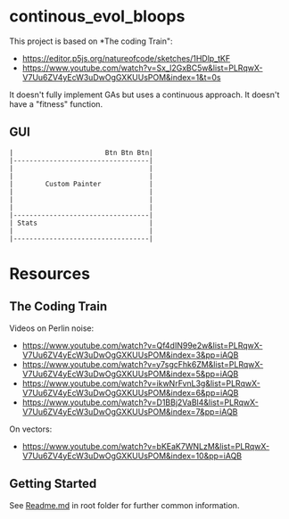 # continous_evol_bloops

This project is based on *The coding Train":
- https://editor.p5js.org/natureofcode/sketches/1HDlp_tKF
- https://www.youtube.com/watch?v=Sx_l2GxBC5w&list=PLRqwX-V7Uu6ZV4yEcW3uDwOgGXKUUsPOM&index=1&t=0s

It doesn't fully implement GAs but uses a continuous approach. It doesn't have a "fitness" function.

## GUI
```
|                       Btn Btn Btn|
|----------------------------------|
|                                  |
|                                  |
|        Custom Painter            |
|                                  |
|                                  |
|                                  |
|----------------------------------|
| Stats                            |
|                                  |
|----------------------------------|
```

# Resources

## The Coding Train
Videos on Perlin noise:
- https://www.youtube.com/watch?v=Qf4dIN99e2w&list=PLRqwX-V7Uu6ZV4yEcW3uDwOgGXKUUsPOM&index=3&pp=iAQB
- https://www.youtube.com/watch?v=y7sgcFhk6ZM&list=PLRqwX-V7Uu6ZV4yEcW3uDwOgGXKUUsPOM&index=5&pp=iAQB
- https://www.youtube.com/watch?v=ikwNrFvnL3g&list=PLRqwX-V7Uu6ZV4yEcW3uDwOgGXKUUsPOM&index=6&pp=iAQB
- https://www.youtube.com/watch?v=D1BBj2VaBl4&list=PLRqwX-V7Uu6ZV4yEcW3uDwOgGXKUUsPOM&index=7&pp=iAQB

On vectors:
- https://www.youtube.com/watch?v=bKEaK7WNLzM&list=PLRqwX-V7Uu6ZV4yEcW3uDwOgGXKUUsPOM&index=10&pp=iAQB

## Getting Started

See [Readme.md](../../../GeneticAlgorithms/README.md) in root folder for further common information.